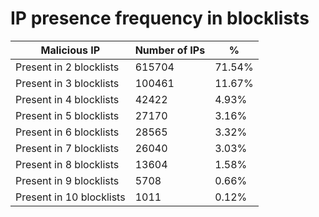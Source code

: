 # IP presence frequency in blocklists
| Malicious IP | Number of IPs | % |
|----|----|----|
| Present in 2 blocklists | 615704 | 71.54% |
| Present in 3 blocklists | 100461 | 11.67% |
| Present in 4 blocklists | 42422 | 4.93% |
| Present in 5 blocklists | 27170 | 3.16% |
| Present in 6 blocklists | 28565 | 3.32% |
| Present in 7 blocklists | 26040 | 3.03% |
| Present in 8 blocklists | 13604 | 1.58% |
| Present in 9 blocklists | 5708 | 0.66% |
| Present in 10 blocklists | 1011 | 0.12% |
